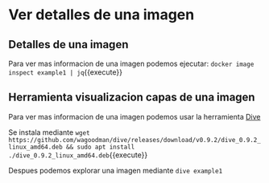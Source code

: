 
# Ver detalles de una imagen

## Detalles de una imagen
Para ver mas informacion de una imagen podemos ejecutar: ``docker image inspect example1 | jq``{{execute}}

## Herramienta visualizacion capas de una imagen
Para ver mas informacion de una imagen podemos usar la herramienta [Dive](https://github.com/wagoodman/dive)

Se instala mediante ``wget https://github.com/wagoodman/dive/releases/download/v0.9.2/dive_0.9.2_linux_amd64.deb && sudo apt install ./dive_0.9.2_linux_amd64.deb``{{execute}}

Despues podemos explorar una imagen mediante ``dive example1``